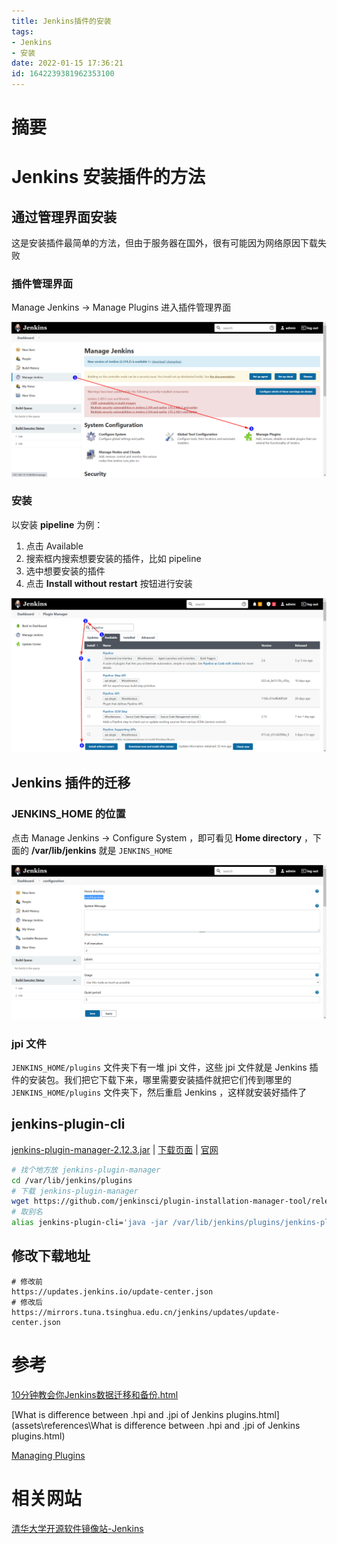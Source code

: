 ```yaml
---
title: Jenkins插件的安装
tags: 
- Jenkins
- 安装
date: 2022-01-15 17:36:21
id: 1642239381962353100
---
```

# 摘要

# Jenkins 安装插件的方法

## 通过管理界面安装

这是安装插件最简单的方法，但由于服务器在国外，很有可能因为网络原因下载失败

### 插件管理界面

Manage Jenkins → Manage Plugins 进入插件管理界面

![image-20220115175107556](assets/images/image-20220115175107556.png)



### 安装

以安装 **pipeline** 为例：

1. 点击 Available 
2. 搜索框内搜索想要安装的插件，比如 pipeline
3. 选中想要安装的插件
4. 点击 **Install without restart** 按钮进行安装

![image-20220115175736048](assets/images/image-20220115175736048.png)



## Jenkins 插件的迁移

### JENKINS_HOME 的位置

点击 Manage Jenkins → Configure System ，即可看见 **Home directory** ，下面的 **/var/lib/jenkins** 就是 `JENKINS_HOME` 

![image-20220115183001170](assets/images/image-20220115183001170.png)

### jpi 文件 

`JENKINS_HOME/plugins` 文件夹下有一堆 jpi 文件，这些 jpi 文件就是 Jenkins 插件的安装包。我们把它下载下来，哪里需要安装插件就把它们传到哪里的  `JENKINS_HOME/plugins` 文件夹下，然后重启 Jenkins ，这样就安装好插件了

## jenkins-plugin-cli

[jenkins-plugin-manager-2.12.3.jar](https://github.com/jenkinsci/plugin-installation-manager-tool/releases/download/2.12.3/jenkins-plugin-manager-2.12.3.jar) | [下载页面](https://github.com/jenkinsci/plugin-installation-manager-tool/releases/tag/2.12.3) | [官网](https://github.com/jenkinsci/plugin-installation-manager-tool)





```sh
# 找个地方放 jenkins-plugin-manager
cd /var/lib/jenkins/plugins
# 下载 jenkins-plugin-manager
wget https://github.com/jenkinsci/plugin-installation-manager-tool/releases/download/2.12.3/jenkins-plugin-manager-2.12.3.jar
# 取别名
alias jenkins-plugin-cli='java -jar /var/lib/jenkins/plugins/jenkins-plugin-manager-2.12.3.jar'
```



## 修改下载地址



```
# 修改前
https://updates.jenkins.io/update-center.json
# 修改后
https://mirrors.tuna.tsinghua.edu.cn/jenkins/updates/update-center.json
```





# 参考

 [10分钟教会你Jenkins数据迁移和备份.html](assets\references\10分钟教会你Jenkins数据迁移和备份.html) 

 [What is difference between .hpi and .jpi of Jenkins plugins.html](assets\references\What is difference between .hpi and .jpi of Jenkins plugins.html) 

[Managing Plugins](https://www.jenkins.io/doc/book/managing/plugins/) 

# 相关网站

 [清华大学开源软件镜像站-Jenkins](https://mirrors.tuna.tsinghua.edu.cn/jenkins/) 

